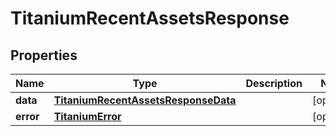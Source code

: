

# TitaniumRecentAssetsResponse


## Properties

| Name | Type | Description | Notes |
|------------ | ------------- | ------------- | -------------|
|**data** | [**TitaniumRecentAssetsResponseData**](TitaniumRecentAssetsResponseData.md) |  |  [optional] |
|**error** | [**TitaniumError**](TitaniumError.md) |  |  [optional] |



